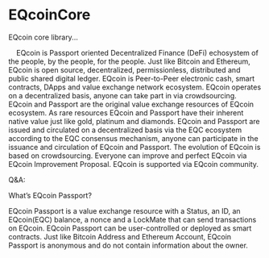 # EQcoinCore
EQcoin core library...
<p>
&nbsp;&nbsp;&nbsp;&nbsp;EQcoin is Passport oriented Decentralized Finance (DeFi) echosystem of the people, by the people, for the people. Just like Bitcoin and Ethereum, EQcoin is open source, decentralized, permissionless, distributed and public shared digital ledger. EQcoin is Peer-to-Peer electronic cash, smart contracts, DApps and value exchange network ecosystem. EQcoin operates on a decentralized basis, anyone can take part in via crowdsourcing. EQcoin and Passport are the original value exchange resources of EQcoin ecosystem. As rare resources EQcoin and Passport have their inherent native value just like gold, platinum and diamonds. EQcoin and Passport are issued and circulated on a decentralized basis via the EQC ecosystem according to the EQC consensus mechanism, anyone can participate in the issuance and circulation of EQcoin and Passport. The evolution of EQcoin is based on crowdsourcing. Everyone can improve and perfect EQcoin via EQcoin Improvement Proposal. EQcoin is supported via EQcoin community.
<p>
Q&A:
<p>
What’s EQcoin Passport?
<p>
EQcoin Passport is a value exchange resource with a Status, an ID, an EQcoin(EQC) balance, a nonce and a LockMate that can send transactions on EQcoin. EQcoin Passport can be user-controlled or deployed as smart contracts.
Just like Bitcoin Address and Ethereum Account, EQcoin Passport is anonymous and do not contain information about the owner. 
<p>
